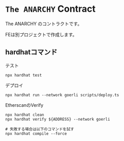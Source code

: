 # `The ANARCHY` Contract

The ANARCHY のコントラクトです。

FEは別プロジェクトで作成します。

## hardhatコマンド

テスト

```shell
npx hardhat test
```

デプロイ

```shell
npx hardhat run --network goerli scripts/deploy.ts
```

EtherscanのVerify

```shell
npx hardhat clean
npx hardhat verify ${ADDRESS} --network goerli

# 失敗する場合は以下のコマンドを試す
npx hardhat compile --force
```
